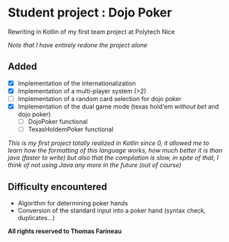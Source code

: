 Student project : Dojo Poker
=================================

Rewriting in Kotlin of my first team project at Polytech Nice

*Note that I have entirely redone the project alone*

Added
------------------
- [x] Implementation of the internationalization
- [x] Implementation of a multi-player system (>2)
- [ ] Implementation of a random card selection for dojo poker
- [x] Implementation of the dual game mode (texas hold'em *without bet* and dojo poker)
  - [ ] DojoPoker functional
  - [ ] TexasHoldemPoker functional

*This is my first project totally realized in Kotlin since 0, it allowed me to learn how the formatting of this language works, how much better it is than java (faster to write) but also that the compilation is slow, in spite of that, I think of not using Java any more in the future (out of course)*

Difficulty encountered
------------------
- Algorithm for determining poker hands
- Conversion of the standard input into a poker hand (syntax check, duplicates...)

**All rights reserved to Thomas Farineau**
